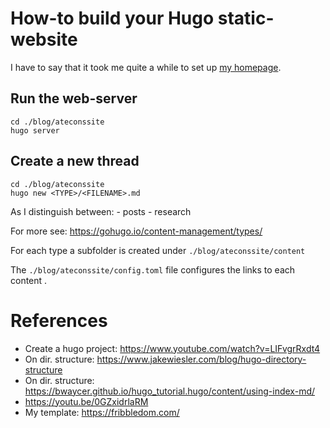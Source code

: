 # How-to build your Hugo static-website
I have to say that it took me quite a while to set up [my homepage](https://atecon.github.io/).

## Run the web-server
```
cd ./blog/ateconssite
hugo server
```

## Create a new thread
```
cd ./blog/ateconssite
hugo new <TYPE>/<FILENAME>.md
```

As <TYPES> I distinguish between:
	- posts
	- research

For more see: https://gohugo.io/content-management/types/

For each type a subfolder is created under ```./blog/ateconssite/content```

The ```./blog/ateconssite/config.toml``` file configures the links to each content <TYPE>.


# References
- Create a hugo project: https://www.youtube.com/watch?v=LIFvgrRxdt4
- On dir. structure: https://www.jakewiesler.com/blog/hugo-directory-structure
- On dir. structure: https://bwaycer.github.io/hugo_tutorial.hugo/content/using-index-md/
- https://youtu.be/0GZxidrlaRM
- My template: https://fribbledom.com/

